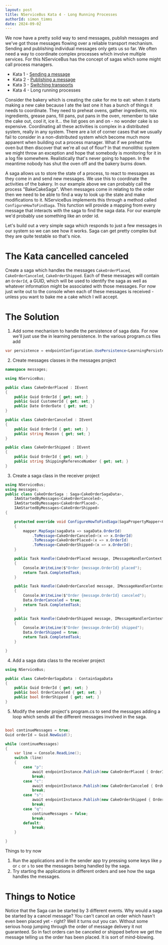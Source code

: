 ```yaml
---
layout: post
title: NServiceBus Kata 4 - Long Running Processes
authorId: simon_timms
date: 2024-09-02
---
```


We now have a pretty solid way to send messages, publish messages and we've got those messages flowing over a reliable transport mechanism. Sending and publishing individual messages only gets us so far. We often need a way to coordinate complex processes which involve multiple services. For this NServiceBus has the concept of sagas which some might call process managers. 

<!--more-->

* Kata 1 - [Sending a message](https://blog.simontimms.com/2024/08/30/nservicebus-kata-1)
* Kata 2 - [Publishing a message](https://blog.simontimms.com/2024/08/31/nservicebus-kata-2/) 
* Kata 3 - [Switching transports](https://blog.simontimms.com/2024/09/01/nservicebus-kata-3)
* Kata 4 - Long running processes

Consider the bakery which is creating the cake for me to eat: when it starts making a new cake because I ate the last one it has a bunch of things it needs to coordinate. They need to preheat ovens, gather ingredients, mix ingredients, grease pans, fill pans, put pans in the oven, remember to take the cake out, cool it, ice it... the list goes on and on - no wonder cake is so expensive. Coordinating all these activities is complex in a distributed system, really in any system. There are a lot of corner cases that we usually fail to consider in a non-distributed system which become much more apparent when building out a process manager. What if we preheat the oven but then discover that we're all out of flour? In that monolithic system we might throw an exception and hope that somebody is monitoring for it in a log file somewhere. Realistically that's never going to happen. In the meantime nobody has shut the oven off and the bakery burns down. 

A saga allows us to store the state of a process, to react to messages as they come in and send new messages. We use this to coordinate the activities of the bakery. In our example above we can probably call the process "BakeCakeSaga". When messages come in relating to the order then we need to be able to find a way to look up the state and make modifications to it. NServiceBus implements this through a method called `ConfigureHowToFindSaga`. This function will provide a mapping from every message that interacts with the saga to find the saga data. For our example we'd probably use something like an order id. 

Let's build out a very simple saga which responds to just a few messages in our system so we can see how it works. Saga can get pretty complex but they are quite testable so that's nice.  

# The Kata cancelled canceled 

Create a saga which handles the messages `CakeOrderPlaced`, `CakeOrderCanceled`, `CakeOrderShipped`. Each of these messages will contain an `OrderId`, a GUID, which will be used to identify the saga as well as whatever information might be associated with those messages. For now just write out to the console when each of these messages is received - unless you want to bake me a cake which I will accept.

# The Solution

1. Add some mechanism to handle the persistence of saga data. For now we'll just use the in learning persistence. In the various program.cs files add 

```csharp
var persistence = endpointConfiguration.UsePersistence<LearningPersistence>();
```

2. Create messages classes in the messages project

```csharp
namespace messages;

using NServiceBus;

public class CakeOrderPlaced : IEvent
{
    public Guid OrderId { get; set; }
    public Guid CustomerId { get; set; }
    public Date OrderDate { get; set; }
}

public class CakeOrderCanceled : IEvent
{
    public Guid OrderId { get; set; }
    public string Reason { get; set; }
}

public class CakeOrderShipped : IEvent
{
    public Guid OrderId { get; set; }
    public string ShippingReferenceNumber { get; set; }
}
```

3. Create a saga class in the receiver project

```csharp
using NServiceBus;
using messages;
public class CakeOrderSaga : Saga<CakeOrderSagaData>,
    IAmStartedByMessages<CakeOrderCanceled>,
    IAmStartedByMessages<CakeOrderPlaced>,
    IAmStartedByMessages<CakeOrderShipped>
{

    protected override void ConfigureHowToFindSaga(SagaPropertyMapper<CakeOrderSagaData> mapper)
    {
        mapper.MapSaga(sagaData => sagaData.OrderId)
            .ToMessage<CakeOrderCanceled>(x => x.OrderId)
            .ToMessage<CakeOrderPlaced>(x => x.OrderId)
            .ToMessage<CakeOrderShipped>(x => x.OrderId);
    }

    public Task Handle(CakeOrderPlaced message, IMessageHandlerContext context)
    {
        Console.WriteLine($"Order {message.OrderId} placed");
        return Task.CompletedTask;
    }

    public Task Handle(CakeOrderCanceled message, IMessageHandlerContext context)
    {
        Console.WriteLine($"Order {message.OrderId} canceled");
        Data.OrderCanceled = true;
        return Task.CompletedTask;
    }

    public Task Handle(CakeOrderShipped message, IMessageHandlerContext context)
    {
        Console.WriteLine($"Order {message.OrderId} shipped");
        Data.OrderShipped = true;
        return Task.CompletedTask;
    }

}
```

4. Add a saga data class to the receiver project

```csharp
using NServiceBus;

public class CakeOrderSagaData : ContainSagaData
{
    public Guid OrderId { get; set; }
    public bool OrderCanceled { get; set; }
    public bool OrderShipped { get; set; }
}
```

5. Modify the sender project's program.cs to send the messages adding a loop which sends all the different messages involved in the saga. 

```csharp

bool continueMessages = true;
Guid orderId = Guid.NewGuid();

while (continueMessages)
{
    var line = Console.ReadLine();
    switch (line)
    {
        case "p":
            await endpointInstance.Publish(new CakeOrderPlaced { OrderId = orderId });
            break;
        case "c":
            await endpointInstance.Publish(new CakeOrderCanceled { OrderId = orderId });
            break;
        case "s":
            await endpointInstance.Publish(new CakeOrderShipped { OrderId = orderId });
            break;
        case "q":
            continueMessages = false;
            break;
        default:
            break;
    }

}
```

Things to try now

1. Run the applications and in the sender app try pressing some keys like `p` or `c` or `s` to see the messages being handled by the saga.
2. Try starting the applications in different orders and see how the saga handles the messages.

# Things to Notice

Notice that the Saga can be started by 3 different events. Why would a saga be started by a cancel message? You can't cancel an order which hasn't even been placed yet - right? Well it turns out you can. Without some serious hoop jumping through the order of message delivery it not guaranteed. So in fact orders can be canceled or shipped before we get the message telling us the order has been placed. It is sort of mind-blowing. 